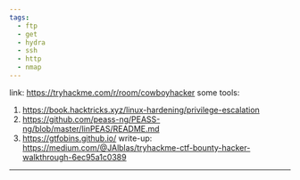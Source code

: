 ```yaml
---
tags:
  - ftp
  - get
  - hydra
  - ssh
  - http
  - nmap
---
```

link: https://tryhackme.com/r/room/cowboyhacker
some tools:
1. https://book.hacktricks.xyz/linux-hardening/privilege-escalation
2. https://github.com/peass-ng/PEASS-ng/blob/master/linPEAS/README.md
3. https://gtfobins.github.io/
write-up: https://medium.com/@JAlblas/tryhackme-ctf-bounty-hacker-walkthrough-6ec95a1c0389

---

